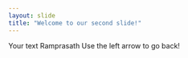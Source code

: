 ```yaml
---
layout: slide
title: "Welcome to our second slide!"
---
```

Your text Ramprasath
Use the left arrow to go back!
